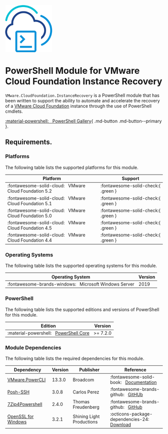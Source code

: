 <!-- markdownlint-disable first-line-h1 no-inline-html -->

<img src="assets/images/icon-color.svg" alt="PowerShell Module for VMware Cloud Foundation Instance Recovery" width="150">

# PowerShell Module for VMware Cloud Foundation Instance Recovery

`VMware.CloudFoundation.InstanceRecovery` is a PowerShell module that has been written to support the ability to automate and accelerate the recovery of a [VMware Cloud Foundation][docs-vmware-cloud-foundation] instance through the use of
PowerShell cmdlets.

[:material-powershell: &nbsp; PowerShell Gallery][psgallery-module-recovery]{ .md-button .md-button--primary }.

## Requirements.

### Platforms

The following table lists the supported platforms for this module.

Platform                                                     | Support
-------------------------------------------------------------|------------------------------------
:fontawesome-solid-cloud: &nbsp; VMware Cloud Foundation 5.2 | :fontawesome-solid-check:{ .green }
:fontawesome-solid-cloud: &nbsp; VMware Cloud Foundation 5.1 | :fontawesome-solid-check:{ .green }
:fontawesome-solid-cloud: &nbsp; VMware Cloud Foundation 5.0 | :fontawesome-solid-check:{ .green }
:fontawesome-solid-cloud: &nbsp; VMware Cloud Foundation 4.5 | :fontawesome-solid-check:{ .green }
:fontawesome-solid-cloud: &nbsp; VMware Cloud Foundation 4.4 | :fontawesome-solid-check:{ .green }


### Operating Systems

The following table lists the supported operating systems for this module.

Operating System                                                     | Version
---------------------------------------------------------------------|---------
:fontawesome-brands-windows: &nbsp; Microsoft Windows Server         | 2019

### PowerShell

The following table lists the supported editions and versions of PowerShell for this module.

Edition                                                              | Version
---------------------------------------------------------------------|----------
:material-powershell: &nbsp; [PowerShell Core][microsoft-powershell] | >= 7.2.0

### Module Dependencies

The following table lists the required dependencies for this module.

Dependency                                           | Version   | Publisher                 | Reference
-----------------------------------------------------|-----------|---------------------------|---------------------------------------------------------------------------
[VMware.PowerCLI][psgallery-module-powercli]         | 13.3.0    | Broadcom                  | :fontawesome-solid-book: &nbsp; [Documentation][developer-module-powercli]
[Posh-SSH][psgallery-module-poshssh]                 | 3.0.8     | Carlos Perez              | :fontawesome-brands-github: &nbsp; [GitHUb][github-module-poshssh]
[7Zip4Powershell][psgallery-module-7zip4powershell]  | 2.4.0     | Thomas Freudenberg        | :fontawesome-brands-github: &nbsp; [GitHub][github-module-7zip4powershell]
[OpenSSL for Windows][download-win64openssl]         | 3.2.1     | Shining Light Productions | :octicons-package-dependencies-24: &nbsp; [Download][download-win64openssl]

[docs-vmware-cloud-foundation]: https://docs.vmware.com/en/VMware-Cloud-Foundation/index.html
[microsoft-powershell]: https://docs.microsoft.com/en-us/powershell
[psgallery-module-7zip4powershell]: https://www.powershellgallery.com/packages/7Zip4Powershell
[psgallery-module-poshssh]: https://www.powershellgallery.com/packages/Posh-SSH
[psgallery-module-powercli]: https://www.powershellgallery.com/packages/VMware.PowerCLI
[psgallery-module-recovery]: https://www.powershellgallery.com/packages/VMware.CloudFoundation.InstanceRecovery
[developer-module-powercli]: https://developer.vmware.com/tool/vmware-powercli
[docs-module-powervcf]: https://vmware.github.io/powershell-module-for-vmware-cloud-foundation
[github-module-7zip4powershell]: https://github.com/thoemmi/7Zip4Powershell
[github-module-poshssh]: https://github.com/darkoperator/Posh-SSH
[download-win64openssl]: https://slproweb.com/products/Win32OpenSSL.html

